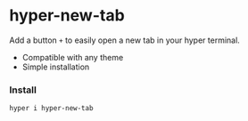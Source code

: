 # hyper-new-tab
Add a button `+` to easily open a new tab in your hyper terminal.

* Compatible with any theme
* Simple installation

### Install

`hyper i hyper-new-tab`

